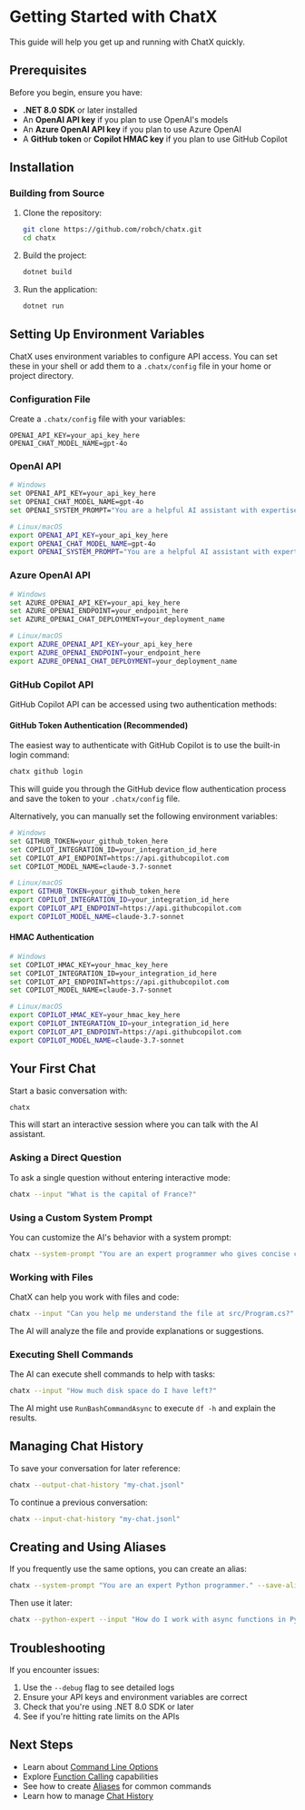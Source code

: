 # Getting Started with ChatX

This guide will help you get up and running with ChatX quickly.

## Prerequisites

Before you begin, ensure you have:

- **.NET 8.0 SDK** or later installed
- An **OpenAI API key** if you plan to use OpenAI's models
- An **Azure OpenAI API key** if you plan to use Azure OpenAI
- A **GitHub token** or **Copilot HMAC key** if you plan to use GitHub Copilot

## Installation

### Building from Source

1. Clone the repository:
   ```bash
   git clone https://github.com/robch/chatx.git
   cd chatx
   ```

2. Build the project:
   ```bash
   dotnet build
   ```

3. Run the application:
   ```bash
   dotnet run
   ```

## Setting Up Environment Variables

ChatX uses environment variables to configure API access. You can set these in your shell or add them to a `.chatx/config` file in your home or project directory.

### Configuration File

Create a `.chatx/config` file with your variables:

```
OPENAI_API_KEY=your_api_key_here
OPENAI_CHAT_MODEL_NAME=gpt-4o
```

### OpenAI API

```bash
# Windows
set OPENAI_API_KEY=your_api_key_here
set OPENAI_CHAT_MODEL_NAME=gpt-4o
set OPENAI_SYSTEM_PROMPT="You are a helpful AI assistant with expertise in programming."

# Linux/macOS
export OPENAI_API_KEY=your_api_key_here
export OPENAI_CHAT_MODEL_NAME=gpt-4o
export OPENAI_SYSTEM_PROMPT="You are a helpful AI assistant with expertise in programming."
```

### Azure OpenAI API

```bash
# Windows
set AZURE_OPENAI_API_KEY=your_api_key_here
set AZURE_OPENAI_ENDPOINT=your_endpoint_here
set AZURE_OPENAI_CHAT_DEPLOYMENT=your_deployment_name

# Linux/macOS
export AZURE_OPENAI_API_KEY=your_api_key_here
export AZURE_OPENAI_ENDPOINT=your_endpoint_here
export AZURE_OPENAI_CHAT_DEPLOYMENT=your_deployment_name
```

### GitHub Copilot API

GitHub Copilot API can be accessed using two authentication methods:

#### GitHub Token Authentication (Recommended)

The easiest way to authenticate with GitHub Copilot is to use the built-in login command:

```bash
chatx github login
```

This will guide you through the GitHub device flow authentication process and save the token to your `.chatx/config` file.

Alternatively, you can manually set the following environment variables:

```bash
# Windows
set GITHUB_TOKEN=your_github_token_here
set COPILOT_INTEGRATION_ID=your_integration_id_here
set COPILOT_API_ENDPOINT=https://api.githubcopilot.com
set COPILOT_MODEL_NAME=claude-3.7-sonnet

# Linux/macOS
export GITHUB_TOKEN=your_github_token_here
export COPILOT_INTEGRATION_ID=your_integration_id_here
export COPILOT_API_ENDPOINT=https://api.githubcopilot.com
export COPILOT_MODEL_NAME=claude-3.7-sonnet
```

#### HMAC Authentication

```bash
# Windows
set COPILOT_HMAC_KEY=your_hmac_key_here
set COPILOT_INTEGRATION_ID=your_integration_id_here
set COPILOT_API_ENDPOINT=https://api.githubcopilot.com
set COPILOT_MODEL_NAME=claude-3.7-sonnet

# Linux/macOS
export COPILOT_HMAC_KEY=your_hmac_key_here
export COPILOT_INTEGRATION_ID=your_integration_id_here
export COPILOT_API_ENDPOINT=https://api.githubcopilot.com
export COPILOT_MODEL_NAME=claude-3.7-sonnet
```

## Your First Chat

Start a basic conversation with:

```bash
chatx
```

This will start an interactive session where you can talk with the AI assistant.

### Asking a Direct Question

To ask a single question without entering interactive mode:

```bash
chatx --input "What is the capital of France?"
```

### Using a Custom System Prompt

You can customize the AI's behavior with a system prompt:

```bash
chatx --system-prompt "You are an expert programmer who gives concise code examples."
```

### Working with Files

ChatX can help you work with files and code:

```bash
chatx --input "Can you help me understand the file at src/Program.cs?"
```

The AI will analyze the file and provide explanations or suggestions.

### Executing Shell Commands

The AI can execute shell commands to help with tasks:

```bash
chatx --input "How much disk space do I have left?"
```

The AI might use `RunBashCommandAsync` to execute `df -h` and explain the results.

## Managing Chat History

To save your conversation for later reference:

```bash
chatx --output-chat-history "my-chat.jsonl"
```

To continue a previous conversation:

```bash
chatx --input-chat-history "my-chat.jsonl"
```

## Creating and Using Aliases

If you frequently use the same options, you can create an alias:

```bash
chatx --system-prompt "You are an expert Python programmer." --save-alias python-expert
```

Then use it later:

```bash
chatx --python-expert --input "How do I work with async functions in Python?"
```

## Troubleshooting

If you encounter issues:

1. Use the `--debug` flag to see detailed logs
2. Ensure your API keys and environment variables are correct
3. Check that you're using .NET 8.0 SDK or later
4. See if you're hitting rate limits on the APIs

## Next Steps

- Learn about [Command Line Options](cli-options.md)
- Explore [Function Calling](function-calling.md) capabilities
- See how to create [Aliases](aliases.md) for common commands
- Learn how to manage [Chat History](chat-history.md)